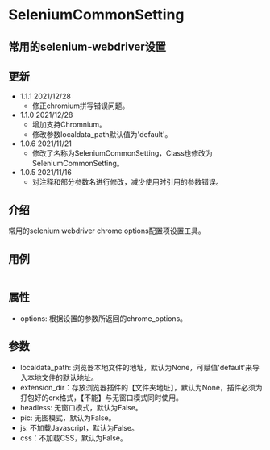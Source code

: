 # SeleniumCommonSetting
## 常用的selenium-webdriver设置

## 更新
* 1.1.1 2021/12/28
    * 修正chromium拼写错误问题。
* 1.1.0 2021/12/28
    * 增加支持Chromnium。
    * 修改参数localdata_path默认值为'default'。
* 1.0.6 2021/11/21
    * 修改了名称为SeleniumCommonSetting，Class也修改为SeleniumCommonSetting。
* 1.0.5 2021/11/16
    * 对注释和部分参数名进行修改，减少使用时引用的参数错误。

## 介绍
常用的selenium webdriver chrome options配置项设置工具。

## 用例
```py

```

## 属性
* options: 根据设置的参数所返回的chrome_options。

## 参数
* localdata_path: 浏览器本地文件的地址，默认为None，可赋值'default'来导入本地文件的默认地址。
* extension_dir：存放浏览器插件的【文件夹地址】，默认为None，插件必须为打包好的crx格式，【不能】与无窗口模式同时使用。
* headless: 无窗口模式，默认为False。
* pic: 无图模式，默认为False。
* js: 不加载Javascript，默认为False。
* css：不加载CSS，默认为False。

